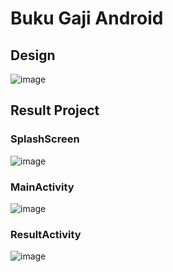 ﻿# Buku Gaji Android [![<wahyurhy>](https://circleci.com/gh/wahyurhy/BukuGajiAndroid.svg?style=svg)](https://app.circleci.com/pipelines/github/wahyurhy/BukuGajiAndroid)
 
 ## Design
![image](https://user-images.githubusercontent.com/55066990/200036360-d45497c7-a2f7-4859-bfe3-6f8370d9b0a5.png)

## Result Project
### SplashScreen
![image](https://user-images.githubusercontent.com/55066990/200036586-776552e3-1ce8-46ec-988d-cce48a76fd78.png)

### MainActivity
![image](https://user-images.githubusercontent.com/55066990/200099630-beeec8b9-0a64-401c-8799-64acda681ed4.png)

### ResultActivity
![image](https://user-images.githubusercontent.com/55066990/200099592-315c45f1-3974-4c67-af19-1cf7ef574389.png)

